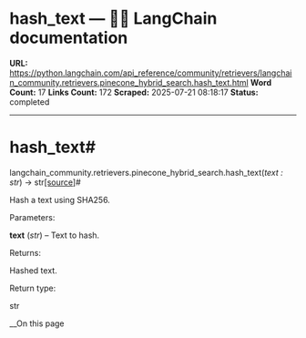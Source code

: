 # hash_text — 🦜🔗 LangChain  documentation

**URL:** https://python.langchain.com/api_reference/community/retrievers/langchain_community.retrievers.pinecone_hybrid_search.hash_text.html
**Word Count:** 17
**Links Count:** 172
**Scraped:** 2025-07-21 08:18:17
**Status:** completed

---

# hash\_text\#

langchain\_community.retrievers.pinecone\_hybrid\_search.hash\_text\(_text : str_\) → str[\[source\]](https://python.langchain.com/api_reference/_modules/langchain_community/retrievers/pinecone_hybrid_search.html#hash_text)\#     

Hash a text using SHA256.

Parameters:     

**text** \(_str_\) – Text to hash.

Returns:     

Hashed text.

Return type:     

str

__On this page